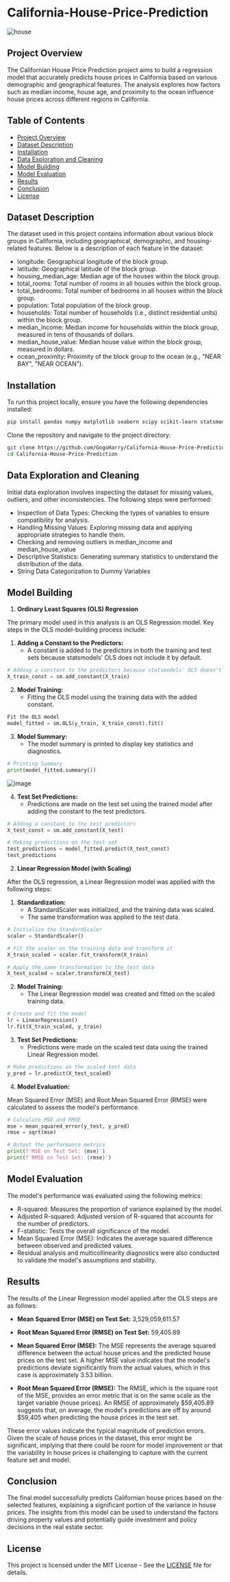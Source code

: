 # California-House-Price-Prediction
![house](https://github.com/user-attachments/assets/5fd68b6f-997c-4a61-a134-9bc469586716)

## Project Overview
The Californian House Price Prediction project aims to build a regression model that accurately predicts house prices in California based on various demographic and geographical features. The analysis explores how factors such as median income, house age, and proximity to the ocean influence house prices across different regions in California.

## Table of Contents
- [Project Overview](#project-overview)
- [Dataset Description](#dataset-description)
- [Installation](#installation)
- [Data Exploration and Cleaning](#data-exploration-and-cleaning)
- [Model Building](#model-building)
- [Model Evaluation](#model-evaluation)
- [Results](#results)
- [Conclusion](#conclusion)
- [License](#license)

## Dataset Description
The dataset used in this project contains information about various block groups in California, including geographical, demographic, and housing-related features. Below is a description of each feature in the dataset:
- longitude: Geographical longitude of the block group.
- latitude: Geographical latitude of the block group.
- housing_median_age: Median age of the houses within the block group.
- total_rooms: Total number of rooms in all houses within the block group.
- total_bedrooms: Total number of bedrooms in all houses within the block group.
- population: Total population of the block group.
- households: Total number of households (i.e., distinct residential units) within the block group.
- median_income: Median income for households within the block group, measured in tens of thousands of dollars.
- median_house_value: Median house value within the block group, measured in dollars.
- ocean_proximity: Proximity of the block group to the ocean (e.g., "NEAR BAY", "NEAR OCEAN").

## Installation
To run this project locally, ensure you have the following dependencies installed:
```bash
pip install pandas numpy matplotlib seaborn scipy scikit-learn statsmodels joblib
```
Clone the repository and navigate to the project directory:
```bash
git clone https://github.com/GogoHarry/California-House-Price-Prediction.git
cd California-House-Price-Prediction
```
## Data Exploration and Cleaning
Initial data exploration involves inspecting the dataset for missing values, outliers, and other inconsistencies. The following steps were performed:

- Inspection of Data Types: Checking the types of variables to ensure compatibility for analysis.
- Handling Missing Values: Exploring missing data and applying appropriate strategies to handle them.
- Checking and removing outliers in median_income	and median_house_value
- Descriptive Statistics: Generating summary statistics to understand the distribution of the data.
- String Data Categorization to Dummy Variables

## Model Building
1. **Ordinary Least Squares (OLS) Regression**

The primary model used in this analysis is an OLS Regression model. Key steps in the OLS model-building process include:

1. **Adding a Constant to the Predictors:**
   - A constant is added to the predictors in both the training and test sets because statsmodels' OLS does not include it by default. 
```python
# Adding a constant to the predictors because statsmodels' OLS doesn't include it by default
X_train_const = sm.add_constant(X_train)
```
2. **Model Training:**
   - Fitting the OLS model using the training data with the added constant.
```python
Fit the OLS model
model_fitted = sm.OLS(y_train, X_train_const).fit()
```
3. **Model Summary:**
   - The model summary is printed to display key statistics and diagnostics.
```python
# Printing Summary
print(model_fitted.summary())
```
![image](https://github.com/user-attachments/assets/146a5c37-4932-4417-8518-d2eab3202463)

4. **Test Set Predictions:**
   - Predictions are made on the test set using the trained model after adding the constant to the test predictors.
```python
# Adding a constant to the test predictors
X_test_const = sm.add_constant(X_test)

# Making predictions on the test set
test_predictions = model_fitted.predict(X_test_const)
test_predictions
```
2. **Linear Regression Model (with Scaling)**

After the OLS regression, a Linear Regression model was applied with the following steps:

1. **Standardization:**
   - A StandardScaler was initialized, and the training data was scaled.
   - The same transformation was applied to the test data.
```python
# Initialize the StandardScaler
scaler = StandardScaler()

# Fit the scaler on the training data and transform it
X_train_scaled = scaler.fit_transform(X_train)

# Apply the same transformation to the test data
X_test_scaled = scaler.transform(X_test)
```
2. **Model Training:**
   - The Linear Regression model was created and fitted on the scaled training data.
```python
# Create and fit the model
lr = LinearRegression()
lr.fit(X_train_scaled, y_train)
```
3. **Test Set Predictions:**
   - Predictions were made on the scaled test data using the trained Linear Regression model.
```python
# Make predictions on the scaled test data
y_pred = lr.predict(X_test_scaled)
```
4. **Model Evaluation:**

Mean Squared Error (MSE) and Root Mean Squared Error (RMSE) were calculated to assess the model's performance.
```python
# Calculate MSE and RMSE
mse = mean_squared_error(y_test, y_pred)
rmse = sqrt(mse)

# Output the performance metrics
print(f'MSE on Test Set: {mse}')
print(f'RMSE on Test Set: {rmse}')
```
## Model Evaluation
The model's performance was evaluated using the following metrics:
- R-squared: Measures the proportion of variance explained by the model.
- Adjusted R-squared: Adjusted version of R-squared that accounts for the number of predictors.
- F-statistic: Tests the overall significance of the model.
- Mean Squared Error (MSE): Indicates the average squared difference between observed and predicted values.
- Residual analysis and multicollinearity diagnostics were also conducted to validate the model's assumptions and stability.

## Results

The results of the Linear Regression model applied after the OLS steps are as follows:

- **Mean Squared Error (MSE) on Test Set:** 3,529,059,611.57
- **Root Mean Squared Error (RMSE) on Test Set:** 59,405.89

- **Mean Squared Error (MSE):** The MSE represents the average squared difference between the actual house prices and the predicted house prices on the test set. A higher MSE value indicates that the model's predictions deviate significantly from the actual values, which in this case is approximately 3.53 billion.

- **Root Mean Squared Error (RMSE):** The RMSE, which is the square root of the MSE, provides an error metric that is on the same scale as the target variable (house prices). An RMSE of approximately $59,405.89 suggests that, on average, the model's predictions are off by around $59,405 when predicting the house prices in the test set.

These error values indicate the typical magnitude of prediction errors. Given the scale of house prices in the dataset, this error might be significant, implying that there could be room for model improvement or that the variability in house prices is challenging to capture with the current feature set and model.

## Conclusion
The final model successfully predicts Californian house prices based on the selected features, explaining a significant portion of the variance in house prices. The insights from this model can be used to understand the factors driving property values and potentially guide investment and policy decisions in the real estate sector.

## License
This project is licensed under the MIT License - See the [LICENSE](LICENSE) file for details.

